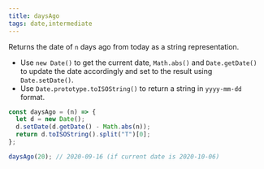 ```yaml
---
title: daysAgo
tags: date,intermediate
---
```


Returns the date of `n` days ago from today as a string representation.

- Use `new Date()` to get the current date, `Math.abs()` and `Date.getDate()` to update the date accordingly and set to the result using `Date.setDate()`.
- Use `Date.prototype.toISOString()` to return a string in `yyyy-mm-dd` format.

```js
const daysAgo = (n) => {
  let d = new Date();
  d.setDate(d.getDate() - Math.abs(n));
  return d.toISOString().split("T")[0];
};
```

```js
daysAgo(20); // 2020-09-16 (if current date is 2020-10-06)
```
